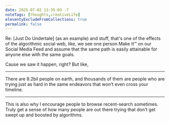 ```yaml
---
date: 2025-07-02 13:35:03 -7
noteTags: [thoughts,creativeLife]
eleventyExcludeFromCollections: true
permalink: false
---
```

Re: [Just Do Undertale] (as an example) and stuff, that's one of the effects of the algorithmic social web, like, we see one person Make It™ on our Social Media Feed and assume that the same path is easily attainable for anyone else with the same goals.

Cause we saw it happen, right? But like,
- - -
There are 8.2bil people on earth, and thousands of them are people who are trying just as hard in the same endeavors that won't even cross your timeline.
- - -
This is also why I encourage people to browse recent-search sometimes. Truly get a sense of how many people are out there trying that don't get swept up and boosted by algorithms.